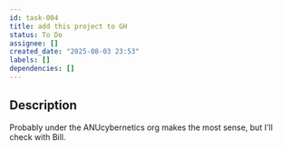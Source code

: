 ```yaml
---
id: task-004
title: add this project to GH
status: To Do
assignee: []
created_date: "2025-08-03 23:53"
labels: []
dependencies: []
---
```


## Description

Probably under the ANUcybernetics org makes the most sense, but I'll check with
Bill.
